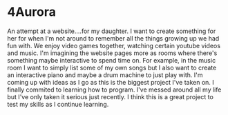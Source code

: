 # 4Aurora
An attempt at a website....for my daughter.
I want to create something for her for when I'm not around to remember all the things growing up we had fun with. We enjoy video games together, watching certain youtube videos and music.
I'm imagining the website pages more as rooms where there's something maybe interactive to spend time on. For example, in the music room I want to simply list some of my own songs but I also want to create an interactive piano and maybe a drum machine to just play with. 
I'm coming up with ideas as I go as this is the biggest project I've taken on.
I finally commited to learning how to program. I've messed around all my life but I've only taken it serious just recently. 
I think this is a great project to test my skills as I continue learning.
